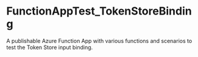 # FunctionAppTest_TokenStoreBinding
A publishable Azure Function App with various functions and scenarios to test the Token Store input binding. 
